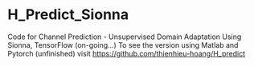 # H_Predict_Sionna
Code for Channel Prediction - Unsupervised Domain Adaptation 
Using Sionna, TensorFlow (on-going...)
To see the version using Matlab and Pytorch (unfinished) visit https://github.com/thienhieu-hoang/H_predict

